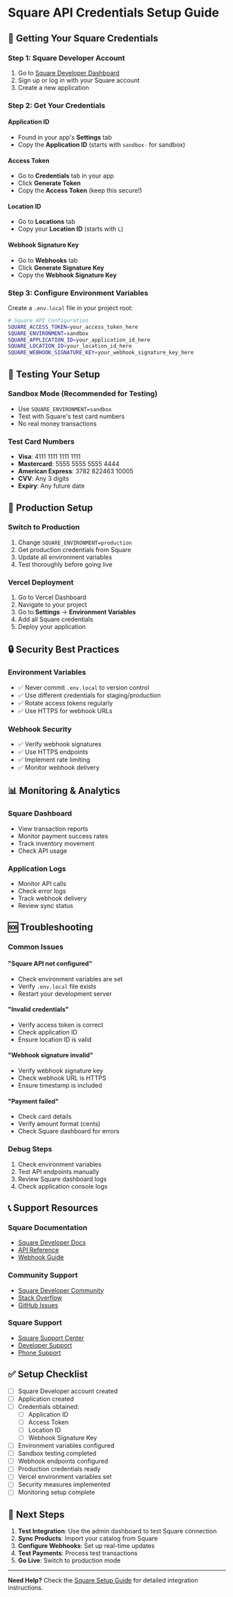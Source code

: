 # Square API Credentials Setup Guide

## 🔑 **Getting Your Square Credentials**

### **Step 1: Square Developer Account**
1. Go to [Square Developer Dashboard](https://developer.squareup.com/)
2. Sign up or log in with your Square account
3. Create a new application

### **Step 2: Get Your Credentials**

#### **Application ID**
- Found in your app's **Settings** tab
- Copy the **Application ID** (starts with `sandbox-` for sandbox)

#### **Access Token**
- Go to **Credentials** tab in your app
- Click **Generate Token** 
- Copy the **Access Token** (keep this secure!)

#### **Location ID**
- Go to **Locations** tab
- Copy your **Location ID** (starts with `L`)

#### **Webhook Signature Key**
- Go to **Webhooks** tab
- Click **Generate Signature Key**
- Copy the **Webhook Signature Key**

### **Step 3: Configure Environment Variables**

Create a `.env.local` file in your project root:

```bash
# Square API Configuration
SQUARE_ACCESS_TOKEN=your_access_token_here
SQUARE_ENVIRONMENT=sandbox
SQUARE_APPLICATION_ID=your_application_id_here
SQUARE_LOCATION_ID=your_location_id_here
SQUARE_WEBHOOK_SIGNATURE_KEY=your_webhook_signature_key_here
```

## 🧪 **Testing Your Setup**

### **Sandbox Mode (Recommended for Testing)**
- Use `SQUARE_ENVIRONMENT=sandbox`
- Test with Square's test card numbers
- No real money transactions

### **Test Card Numbers**
- **Visa**: 4111 1111 1111 1111
- **Mastercard**: 5555 5555 5555 4444
- **American Express**: 3782 822463 10005
- **CVV**: Any 3 digits
- **Expiry**: Any future date

## 🚀 **Production Setup**

### **Switch to Production**
1. Change `SQUARE_ENVIRONMENT=production`
2. Get production credentials from Square
3. Update all environment variables
4. Test thoroughly before going live

### **Vercel Deployment**
1. Go to Vercel Dashboard
2. Navigate to your project
3. Go to **Settings** → **Environment Variables**
4. Add all Square credentials
5. Deploy your application

## 🔒 **Security Best Practices**

### **Environment Variables**
- ✅ Never commit `.env.local` to version control
- ✅ Use different credentials for staging/production
- ✅ Rotate access tokens regularly
- ✅ Use HTTPS for webhook URLs

### **Webhook Security**
- ✅ Verify webhook signatures
- ✅ Use HTTPS endpoints
- ✅ Implement rate limiting
- ✅ Monitor webhook delivery

## 📊 **Monitoring & Analytics**

### **Square Dashboard**
- View transaction reports
- Monitor payment success rates
- Track inventory movement
- Check API usage

### **Application Logs**
- Monitor API calls
- Check error logs
- Track webhook delivery
- Review sync status

## 🆘 **Troubleshooting**

### **Common Issues**

#### **"Square API not configured"**
- Check environment variables are set
- Verify `.env.local` file exists
- Restart your development server

#### **"Invalid credentials"**
- Verify access token is correct
- Check application ID
- Ensure location ID is valid

#### **"Webhook signature invalid"**
- Verify webhook signature key
- Check webhook URL is HTTPS
- Ensure timestamp is included

#### **"Payment failed"**
- Check card details
- Verify amount format (cents)
- Check Square dashboard for errors

### **Debug Steps**
1. Check environment variables
2. Test API endpoints manually
3. Review Square dashboard logs
4. Check application console logs

## 📞 **Support Resources**

### **Square Documentation**
- [Square Developer Docs](https://developer.squareup.com/docs)
- [API Reference](https://developer.squareup.com/reference)
- [Webhook Guide](https://developer.squareup.com/docs/webhooks-api)

### **Community Support**
- [Square Developer Community](https://developer.squareup.com/community)
- [Stack Overflow](https://stackoverflow.com/questions/tagged/square)
- [GitHub Issues](https://github.com/square/connect-api-examples)

### **Square Support**
- [Square Support Center](https://squareup.com/help)
- [Developer Support](https://developer.squareup.com/support)
- [Phone Support](https://squareup.com/help/us/en/contact)

## ✅ **Setup Checklist**

- [ ] Square Developer account created
- [ ] Application created
- [ ] Credentials obtained:
  - [ ] Application ID
  - [ ] Access Token
  - [ ] Location ID
  - [ ] Webhook Signature Key
- [ ] Environment variables configured
- [ ] Sandbox testing completed
- [ ] Webhook endpoints configured
- [ ] Production credentials ready
- [ ] Vercel environment variables set
- [ ] Security measures implemented
- [ ] Monitoring setup complete

## 🎯 **Next Steps**

1. **Test Integration**: Use the admin dashboard to test Square connection
2. **Sync Products**: Import your catalog from Square
3. **Configure Webhooks**: Set up real-time updates
4. **Test Payments**: Process test transactions
5. **Go Live**: Switch to production mode

---

**Need Help?** Check the [Square Setup Guide](./square-setup.md) for detailed integration instructions.
